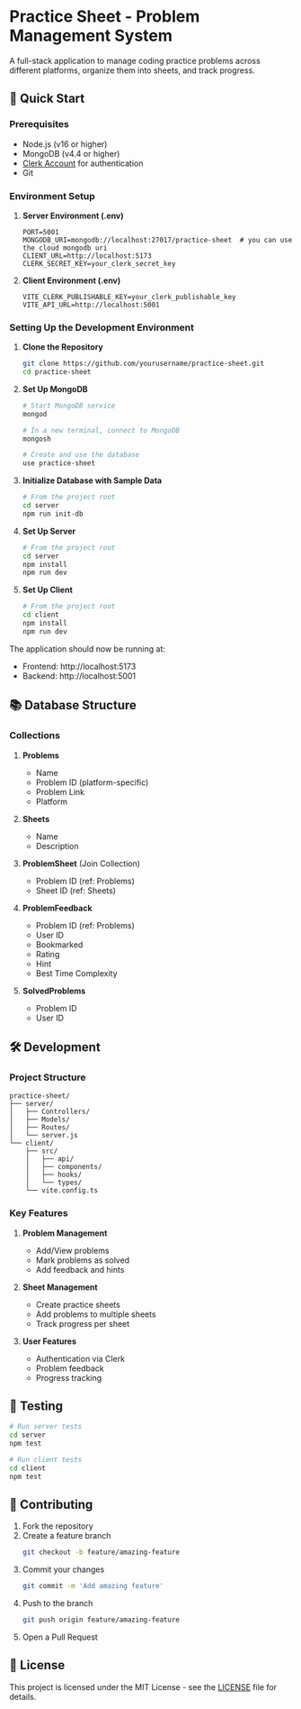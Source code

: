 # Practice Sheet - Problem Management System

A full-stack application to manage coding practice problems across different platforms, organize them into sheets, and track progress.

## 🚀 Quick Start

### Prerequisites

- Node.js (v16 or higher)
- MongoDB (v4.4 or higher)
- [Clerk Account](https://clerk.dev/) for authentication
- Git

### Environment Setup

1. **Server Environment (.env)**
   ```env
   PORT=5001
   MONGODB_URI=mongodb://localhost:27017/practice-sheet  # you can use the cloud mongodb uri
   CLIENT_URL=http://localhost:5173
   CLERK_SECRET_KEY=your_clerk_secret_key
   ```

2. **Client Environment (.env)**
   ```env
   VITE_CLERK_PUBLISHABLE_KEY=your_clerk_publishable_key
   VITE_API_URL=http://localhost:5001
   ```

### Setting Up the Development Environment

1. **Clone the Repository**
   ```bash
   git clone https://github.com/yourusername/practice-sheet.git
   cd practice-sheet
   ```

2. **Set Up MongoDB**
   ```bash
   # Start MongoDB service
   mongod

   # In a new terminal, connect to MongoDB
   mongosh

   # Create and use the database
   use practice-sheet
   ```

3. **Initialize Database with Sample Data**
   ```bash
   # From the project root
   cd server
   npm run init-db
   ```

4. **Set Up Server**
   ```bash
   # From the project root
   cd server
   npm install
   npm run dev
   ```

5. **Set Up Client**
   ```bash
   # From the project root
   cd client
   npm install
   npm run dev
   ```

The application should now be running at:
- Frontend: http://localhost:5173
- Backend: http://localhost:5001

## 📚 Database Structure

### Collections

1. **Problems**
   - Name
   - Problem ID (platform-specific)
   - Problem Link
   - Platform

2. **Sheets**
   - Name
   - Description

3. **ProblemSheet** (Join Collection)
   - Problem ID (ref: Problems)
   - Sheet ID (ref: Sheets)

4. **ProblemFeedback**
   - Problem ID (ref: Problems)
   - User ID
   - Bookmarked
   - Rating
   - Hint
   - Best Time Complexity

5. **SolvedProblems**
   - Problem ID
   - User ID

## 🛠 Development

### Project Structure

```
practice-sheet/
├── server/
│   ├── Controllers/
│   ├── Models/
│   ├── Routes/
│   └── server.js
└── client/
    ├── src/
    │   ├── api/
    │   ├── components/
    │   ├── hooks/
    │   └── types/
    └── vite.config.ts
```

### Key Features

1. **Problem Management**
   - Add/View problems
   - Mark problems as solved
   - Add feedback and hints

2. **Sheet Management**
   - Create practice sheets
   - Add problems to multiple sheets
   - Track progress per sheet

3. **User Features**
   - Authentication via Clerk
   - Problem feedback
   - Progress tracking

## 🧪 Testing

```bash
# Run server tests
cd server
npm test

# Run client tests
cd client
npm test
```

## 🤝 Contributing

1. Fork the repository
2. Create a feature branch
   ```bash
   git checkout -b feature/amazing-feature
   ```
3. Commit your changes
   ```bash
   git commit -m 'Add amazing feature'
   ```
4. Push to the branch
   ```bash
   git push origin feature/amazing-feature
   ```
5. Open a Pull Request

## 📝 License

This project is licensed under the MIT License - see the [LICENSE](LICENSE) file for details.
